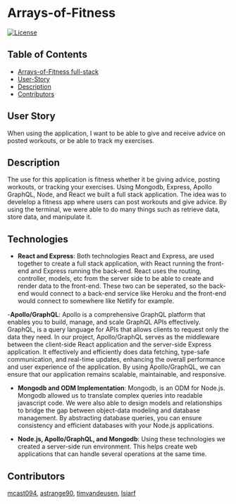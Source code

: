 # Arrays-of-Fitness
[![License](https://img.shields.io/badge/License-MIT-green.svg)](https://opensource.org/license/mit/)

## Table of Contents
- [Arrays-of-Fitness full-stack](#Arrays-of-Fitness)
- [User-Story](#user-story)
- [Description](#description)
- [Contributors](#contributors)

## User Story
When using the application, I want to be able to give and receive advice on posted workouts, or be able to track my exercises.

## Description
The use for this application is fitness whether it be giving advice, posting workouts, or tracking your exercises. Using Mongodb, Express, Apollo GraphQL, Node, and React we built a full stack application. The idea was to develelop a fitness app where users can post workouts and give advice. By using the terminal, we were able to do many things such as retrieve data, store data, and manipulate it.

## Technologies
- **React and Express**: Both technologies React and Express, are used together to create a full stack application, with React running the front-end and Express running the back-end. React uses the routing, controller, models, etc from the server side to be able to create and render data to the front-end. These two can be seperated, so the back-end would connect to a back-end service like Heroku and the front-end would connect to somewhere like Netlify for example.

-**Apollo/GraphQL**: Apollo is a comprehensive GraphQL platform that enables you to build, manage, and scale GraphQL APIs effectively. GraphQL, is a query language for APIs that allows clients to request only the data they need. In our project, Apollo/GraphQL serves as the middleware between the client-side React application and the server-side Express application. It effectively and efficiently does data fetching, type-safe communication, and real-time updates, enhancing the overall performance and user experience of the application.
By using Apollo/GraphQL, we can ensure that our application remains scalable, maintainable, and responsive.

- **Mongodb and ODM Implementation**: Mongodb, is an ODM for Node.js. Mongodb allowed us to translate complex queries into readable javascript code. We were also able to design models and relationships to bridge the gap between object-data modeling and database management. By abstracting database queries, you can ensure consistency and efficient databases with your Node.js applications.

- **Node.js, Apollo/GraphQL, and Mongodb**: Using these technologies we created a server-side run environment. This helps create web applications that can handle several operations at the same time.

## Contributors
[mcast094](https://github.com/mcast094), [astrange90](https://github.com/astrange90), [timvandeusen](https://github.com/timvandeusen), [Isiarf](https://github.com/Isiarf)